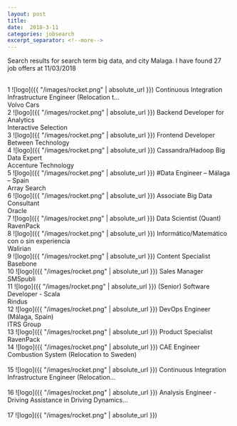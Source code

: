 ```yaml
---
layout: post
title:  
date:  2018-3-11 
categories: jobsearch 
excerpt_separator: <!--more-->
---
```

 Search results for search term big data, and city Malaga. I have found  27 job offers at 11/03/2018
<!--more-->
<br>
1
![logo]({{ "/images/rocket.png" | absolute_url }})
Continuous Integration Infrastructure Engineer (Relocation t...
<br>
Volvo Cars
<br>
2
![logo]({{ "/images/rocket.png" | absolute_url }})
Backend Developer for Analytics
<br>
Interactive Selection
<br>
3
![logo]({{ "/images/rocket.png" | absolute_url }})
Frontend Developer
<br>
Between Technology
<br>
4
![logo]({{ "/images/rocket.png" | absolute_url }})
Cassandra/Hadoop Big Data Expert
<br>
Accenture Technology
<br>
5
![logo]({{ "/images/rocket.png" | absolute_url }})
#Data Engineer – Málaga – Spain
<br>
Array Search
<br>
6
![logo]({{ "/images/rocket.png" | absolute_url }})
Associate Big Data Consultant
<br>
Oracle
<br>
7
![logo]({{ "/images/rocket.png" | absolute_url }})
Data Scientist (Quant)
<br>
RavenPack
<br>
8
![logo]({{ "/images/rocket.png" | absolute_url }})
Informático/Matemático con o sin experiencia
<br>
Walirian
<br>
9
![logo]({{ "/images/rocket.png" | absolute_url }})
Content Specialist
<br>
Basebone
<br>
10
![logo]({{ "/images/rocket.png" | absolute_url }})
Sales Manager
<br>
SMSpubli
<br>
11
![logo]({{ "/images/rocket.png" | absolute_url }})
(Senior) Software Developer - Scala
<br>
Rindus
<br>
12
![logo]({{ "/images/rocket.png" | absolute_url }})
DevOps Engineer (Málaga, Spain)
<br>
ITRS Group
<br>
13
![logo]({{ "/images/rocket.png" | absolute_url }})
Product Specialist
<br>
RavenPack
<br>
14
![logo]({{ "/images/rocket.png" | absolute_url }})
CAE Engineer Combustion System (Relocation to Sweden)
<br>

<br>
15
![logo]({{ "/images/rocket.png" | absolute_url }})
Continuous Integration Infrastructure Engineer (Relocation...
<br>

<br>
16
![logo]({{ "/images/rocket.png" | absolute_url }})
Analysis Engineer - Driving Assistance in Driving Dynamics...
<br>

<br>
17
![logo]({{ "/images/rocket.png" | absolute_url }})

<br>


